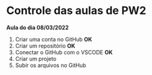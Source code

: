 # Controle das aulas de PW2

**Aula do dia 08/03/2022**

1. Criar uma conta no GitHub **OK**
2. Criar um repositório **OK**
3. Conectar o GitHub com o VSCODE **OK**
4. Criar um projeto
5. Subir os arquivos no GitHub
